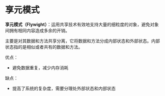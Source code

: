# 享元模式

**享元模式（Flywight）**：运用共享技术有效地支持大量的细粒度的对象，避免对象间拥有相同内容造成多余的开销。

主要是对其数据和方法共享分离，它将数据和方法分成内部状态和外部状态。内部状态指的是相似或者共有的数据和方法。

优点：

- 避免数据重复，减少内存消耗

缺点：

- 提高了系统的复杂度，需要分理处外部状态和内部状态